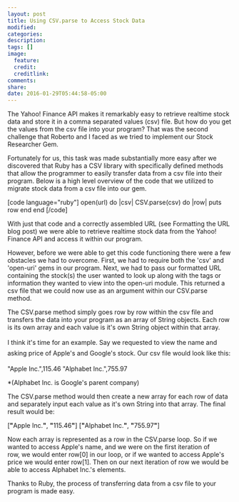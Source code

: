 ```yaml
---
layout: post
title: Using CSV.parse to Access Stock Data
modified:
categories:
description:
tags: []
image:
  feature:
  credit:
  creditlink:
comments:
share:
date: 2016-01-29T05:44:58-05:00
---
```

The Yahoo! Finance API makes it remarkably easy to retrieve realtime stock data and store it in a comma separated values (csv) file. But how do you get the values from the csv file into your program? That was the second challenge that Roberto and I faced as we tried to implement our Stock Researcher Gem.

Fortunately for us, this task was made substantially more easy after we discovered that Ruby has a CSV library with specifically defined methods that allow the programmer to easily transfer data from a csv file into their program. Below is a high level overview of the code that we utilized to migrate stock data from a csv file into our gem.

[code language="ruby"]
open(url) do |csv|
  CSV.parse(csv) do |row|
    puts row
  end
end
[/code]

With just that code and a correctly assembled URL (see Formatting the URL blog post) we were able to retrieve realtime stock data from the Yahoo! Finance API and access it within our program.

However, before we were able to get this code functioning there were a few obstacles we had to overcome. First, we had to require both the 'csv' and 'open-uri' gems in our program. Next, we had to pass our formatted URL containing the stock(s) the user wanted to look up along with the tags or information they wanted to view into the open-uri module. This returned a csv file that we could now use as an argument within our CSV.parse method.

The CSV.parse method simply goes row by row within the csv file and transfers the data into your program as an array of String objects. Each row is its own array and each value is it's own String object within that array.

<span style="line-height:1.7;">I think it's time for an example. Say we requested to view the name and asking price of Apple's and Google's stock. </span>Our csv file would look like this:

"Apple Inc.",115.46
"Alphabet Inc.",755.97
<p class="small">*(Alphabet Inc. is Google's parent company)</p>
The CSV.parse method would then create a new array for each row of data and separately input each value as it's own String into that array. The final result would be:

<span class="s1">[</span><span class="s2"><b>"</b></span><span class="s3">Apple Inc.</span><span class="s2"><b>"</b></span><span class="s1">, </span><span class="s2"><b>"</b></span><span class="s3">115.46</span><span class="s2"><b>"</b></span><span class="s1">]
</span><span class="s1">[</span><span class="s2"><b>"</b></span><span class="s3">Alphabet Inc.</span><span class="s2"><b>"</b></span><span class="s1">, </span><span class="s2"><b>"</b></span><span class="s3">755.97</span><span class="s2"><b>"</b></span><span class="s1">]</span>

Now each array is represented as a row in the CSV.parse loop. So if we wanted to access Apple's name, and we were on the first iteration of row, we would enter row[0] in our loop, or if we wanted to access Apple's price we would enter row[1]. Then on our next iteration of row we would be able to access Alphabet Inc.'s elements.

Thanks to Ruby, the process of transferring data from a csv file to your program is made easy.

